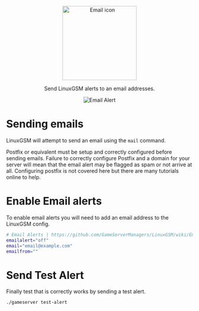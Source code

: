 <p align="center"><img src="http://i.imgur.com/kP4Doap.png" alt="Email icon" width="200"/></p>
<p align="center">Send LinuxGSM alerts to an email addresses.</p>
<p align="center"><img src="https://gameservermanagers.com/wp-content/uploads/2016/01/lgsm-monitor.png" alt="Email Alert"/></p>

# Sending emails
LinuxGSM will attempt to send an email using the `mail` command. 

Postfix or equivalent must be setup and correctly configured before sending emails. Failure to correctly configure Postfix and a domain for your server will mean that the email alert may be flagged as spam or not arrive at all. Configuring postfix is not covered here but there are many tutorials online to help.

# Enable Email alerts
To enable email alerts you will need to add an email address to the LinuxGSM config.

````bash
# Email Alerts | https://github.com/GameServerManagers/LinuxGSM/wiki/Email
emailalert="off"
email="email@example.com"
emailfrom=""
````
#

# Send Test Alert
Finally test that is correctly works by sending a test alert.
```
./gameserver test-alert
```
